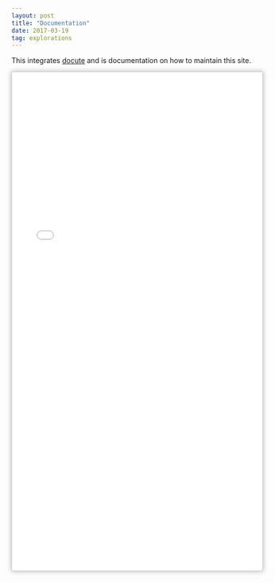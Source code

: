 ```yaml
---
layout: post
title: "Documentation"
date: 2017-03-19
tag: explorations
---
```


This integrates [docute](https://docute.js.org/#/home?id=all-client-side) and is documentation on how to maintain this site.

<base target="_blank">
<iframe id="Example2"
    title="Example2"
    width="100%"
    height="1000"
    frameborder="0"
    scrolling="no"
    marginheight="0"
    marginwidth="0"
    style="min-height: 100px;border: 1px solid #CCC;box-shadow: 0 0 10px rgba(0,0,0,.3);"
    src="/explorations/documentation/index.html">
</iframe>
